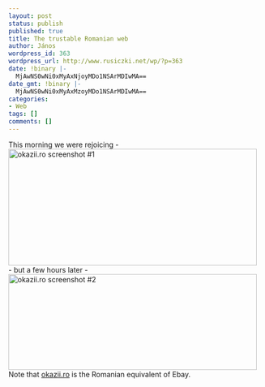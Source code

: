```yaml
---
layout: post
status: publish
published: true
title: The trustable Romanian web
author: János
wordpress_id: 363
wordpress_url: http://www.rusiczki.net/wp/?p=363
date: !binary |-
  MjAwNS0wNi0xMyAxNjoyMDo1NSArMDIwMA==
date_gmt: !binary |-
  MjAwNS0wNi0xMyAxMzoyMDo1NSArMDIwMA==
categories:
- Web
tags: []
comments: []
---
```

<p>This morning we were rejoicing -<br />
<img src="http://www.rusiczki.net/blog/blogpics/okazii_part_one_resize.gif" width="490" height="230" class="image" alt="okazii.ro screenshot #1" /><br />
- but a few hours later -<br />
<img src="http://www.rusiczki.net/blog/blogpics/okazii_part_two_resize.gif" width="490" height="189" class="image" alt="okazii.ro screenshot #2" /><br />
Note that <a href="http://www.okazii.ro">okazii.ro</a> is the Romanian equivalent of Ebay.</p>
